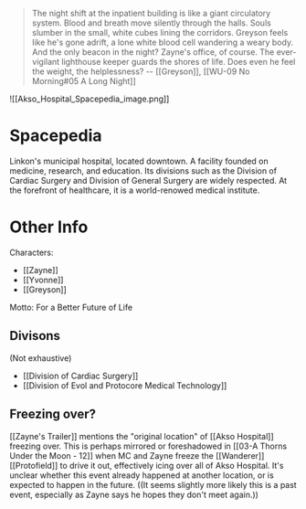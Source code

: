 > The night shift at the inpatient building is like a giant circulatory system. Blood and breath move silently through the halls. Souls slumber in the small, white cubes lining the corridors. Greyson feels like he's gone adrift, a lone white blood cell wandering a weary body. And the only beacon in the night? Zayne's office, of course.
> The ever-vigilant lighthouse keeper guards the shores of life. Does even he feel the weight, the helplessness?
> -- [[Greyson]], [[WU-09 No Morning#05 A Long Night]]

![[Akso_Hospital_Spacepedia_image.png]]
# Spacepedia
Linkon's municipal hospital, located downtown. A facility founded on medicine, research, and education. Its divisions such as the Division of Cardiac Surgery and Division of General Surgery are widely respected. At the forefront of healthcare, it is a world-renowed medical institute.

# Other Info

Characters:
* [[Zayne]]
* [[Yvonne]]
* [[Greyson]]

Motto: For a Better Future of Life

## Divisons
(Not exhaustive)
* [[Division of Cardiac Surgery]]
* [[Division of Evol and Protocore Medical Technology]]

## Freezing over?
[[Zayne's Trailer]] mentions the "original location" of [[Akso Hospital]] freezing over. This is perhaps mirrored or foreshadowed in [[03-A Thorns Under the Moon - 12]] when MC and Zayne freeze the [[Wanderer]] [[Protofield]] to drive it out, effectively icing over all of Akso Hospital. It's unclear whether this event already happened at another location, or is expected to happen in the future. ((It seems slightly more likely this is a past event, especially as Zayne says he hopes they don't meet again.))